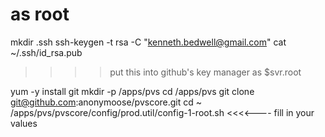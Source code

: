 # as root
mkdir .ssh
ssh-keygen -t rsa -C "kenneth.bedwell@gmail.com"
cat ~/.ssh/id_rsa.pub
>>>> put this into github's key manager as $svr.root

yum -y install git
mkdir -p /apps/pvs
cd /apps/pvs
git clone git@github.com:anonymoose/pvscore.git
cd ~ 
/apps/pvs/pvscore/config/prod.util/config-1-root.sh <username> <rootpw> <webpw>        <<<<---- fill in your values

